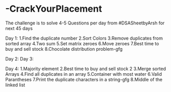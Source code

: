 # -CrackYourPlacement
The challenge is to solve 4-5 Questions per day from #DSASheetbyArsh for next 45 days

Day 1:
1.Find the duplicate number
2.Sort Colors 
3.Remove duplicates from sorted array
4.Two sum
5.Set matrix zeroes
6.Move zeroes
7.Best time to buy and sell stock
8.Chocolate distribution problem-gfg

Day 2:
Day 3:

Day 4:
1.Majority element
2.Best time to buy and sell stock 2
3.Merge sorted Arrays
4.Find all duplicates in an array
5.Container with most water
6.Valid Parantheses
7.Print the duplicate characters in a string-gfg
8.Middle of the linked list

